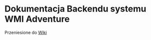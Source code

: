 # Dokumentacja Backendu systemu WMI Adventure

Przeniesione do [Wiki](https://github.com/emkarcinos/WMIAdventure/wiki/Backend)
